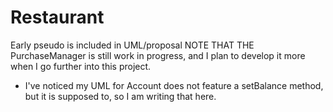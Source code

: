 # Restaurant

Early pseudo is included in UML/proposal
  NOTE THAT THE PurchaseManager is still work in progress, and I plan to develop it more when I go further into this project.

  - I've noticed my UML for Account does not feature a setBalance method, but it is supposed to, so I am writing that here.
